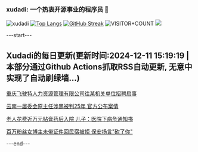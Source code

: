 ### xudadi: 一个热衷开源事业的程序员 👋

![xudadi](https://github-readme-stats-git-masterorgs-github-readme-stats-team.vercel.app/api?username=xudadi)
[![Top Langs](https://github-readme-stats.vercel.app/api/top-langs/?username=xudadi)](https://github.com/anuraghazra/github-readme-stats)
[![GitHub Streak](https://streak-stats.demolab.com?user=xudadi&locale=zh_Hans)](https://git.io/streak-stats)
![VISITOR+COUNT](https://komarev.com/ghpvc/?username=xudadi&label=VISITOR+COUNT)
![](https://raw.githubusercontent.com/xudadi/xudadi/main/assets/github-contribution-grid-snake.svg)


---start---

## Xudadi的每日更新(更新时间:2024-12-11 15:19:19 | 本部分通过Github Actions抓取RSS自动更新, 无意中实现了自动刷绿墙...)

[重庆飞驶特人力资源管理有限公司往某机关单位招聘启事](https://www.gongkaoleida.com/article/2226060)

[云南一居委会原主任涉黑被判25年 官方公布案情](https://m.163.com/news/article/JJ48C9D5053469LG.html)

[老人花费近万元贴膏药后入院 儿子：医院下病危通知书](https://m.163.com/news/article/JJ41N6P5053469LG.html)

[百万粉丝女博主未带证件回民宿被拒 保安扬言"砍了你"](https://m.163.com/news/article/JJ3AJJ7G051492T3.html)

---end---
